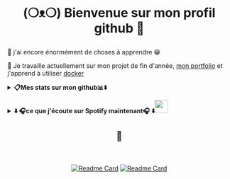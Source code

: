 # <p align="center"> (❍ᴥ❍) Bienvenue sur mon profil github 👋 </p>

<!--
**ay-belbachir/ay-belbachir** is a ✨ _special_ ✨ repository because its `README.md` (this file) appears on your GitHub profile.

Here are some ideas to get you started:

- 👯 I’m looking to collaborate on ...
- 🤔 I’m looking for help with ...
- 💬 Ask me about ...
- 📫 How to reach me: ...
- 
-->



:seedling:  j'ai encore énormément de choses à apprendre :grin:

:telescope: Je travaille actuellement sur mon projet de fin d'année, [mon portfolio](https://github.com/ay-belbachir/portefolio_Ayoub_Belbachir_SIO_SISR) et j'apprend à utiliser [docker](https://www.docker.com/)



**<details><summary>:clipboard:Mes stats sur mon github:bar_chart:⬇️</summary>**

[![Top Langs](https://github-readme-stats.vercel.app/api/top-langs/?username=ay-belbachir&layout=compact&theme=tokyonight)](https://github.com/ay-belbachir/github-readme-stats) [![Anurag's GitHub stats](https://github-readme-stats.vercel.app/api?username=ay-belbachir&theme=tokyonight&hide=prs,issues,contribs&show_icons=1&count_private=1)](https://github.com/ay-belbachir/github-readme-stats?target=_blank)
    
</details>

 **<details><summary>⬇️ :headphones:ce que j'écoute sur Spotify maintenant:headphones: ⬇️<img src="https://raw.githubusercontent.com/FortAwesome/Font-Awesome/2360bd54ca4abe8e013d424e6679a397e9b717c8/svgs/brands/spotify.svg" width="30" height="30" > </summary>**

&nbsp;<p align="center">[![Spotify](https://spotify-now-playing-azure-xi.vercel.app/api/spotify?background_color=1a1b27)](https://open.spotify.com/user/s1uhanss3zqunmbbbf7hk2x32)
  </details>
  </p>
 
## <p align="center"> :pushpin: </p>
  
  
&nbsp;<p align="center">[![Readme Card](https://github-readme-stats.vercel.app/api/pin/?username=ay-belbachir&repo=SCRIPT_AD_NPS&theme=tokyonight)](https://github.com/ay-belbachir/SCRIPT_AD_NPS?target=_blank) [![Readme Card](https://github-readme-stats.vercel.app/api/pin/?username=ay-belbachir&repo=portefolio_Ayoub_Belbachir_SIO_SISR&theme=tokyonight)](https://github.com/ay-belbachir/portefolio_Ayoub_Belbachir_SIO_SISR?target=_blank)
</p>



<!--⚡ Fun fact: le dev n'est pas ma specialité :wink: -->
